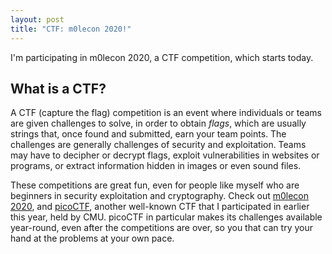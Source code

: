 ```yaml
---
layout: post
title: "CTF: m0lecon 2020!"
---
```


I'm participating in m0lecon 2020, a CTF competition, which starts today. 

## What is a CTF?

A CTF (capture the flag) competition is an event where individuals or teams are given challenges to solve, in order to obtain *flags*, which are usually strings
that, once found and submitted, earn your team points. The challenges are generally challenges of security and exploitation. Teams may have to decipher or decrypt
flags, exploit vulnerabilities in websites or programs, or extract information hidden in images or even sound files.

These competitions are great fun, even for people like myself who are beginners in security exploitation and cryptography. Check out [m0lecon 2020](https://ctf.m0lecon.it/), and [picoCTF](https://picoctf.com/), another well-known CTF that I participated in earlier this year, held by CMU. picoCTF in particular makes its challenges available year-round, even after the competitions are over, so you that can try your hand at the problems at your own pace.